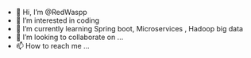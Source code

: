 - 👋 Hi, I’m @RedWaspp 
- 👀 I’m interested in coding 
- 🌱 I’m currently learning Spring boot, Microservices , Hadoop big data
- 💞️ I’m looking to collaborate on ...
- 📫 How to reach me ...

<!---
RedWaspp/RedWaspp is a ✨ special ✨ repository because its `README.md` (this file) appears on your GitHub profile.
You can click the Preview link to take a look at your changes.
--->
